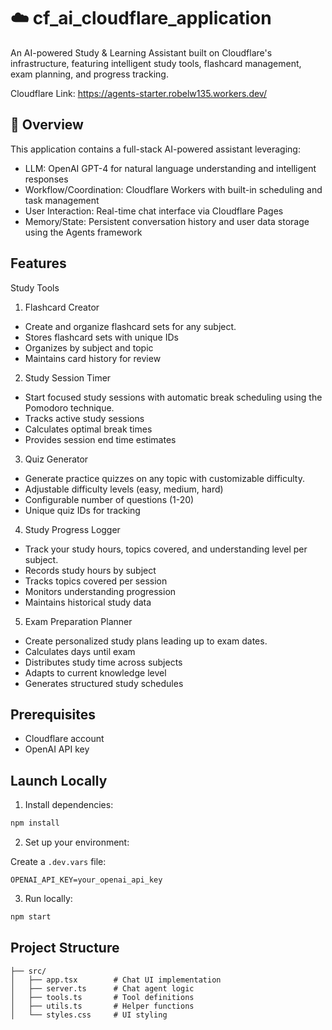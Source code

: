 # ☁️ cf_ai_cloudflare_application

An AI-powered Study & Learning Assistant built on Cloudflare's infrastructure, featuring intelligent study tools, flashcard management, exam planning, and progress tracking.

Cloudflare Link: https://agents-starter.robelw135.workers.dev/

## 🎯 Overview
This application contains a full-stack AI-powered assistant leveraging:

- LLM: OpenAI GPT-4 for natural language understanding and intelligent responses
- Workflow/Coordination: Cloudflare Workers with built-in scheduling and task management
- User Interaction: Real-time chat interface via Cloudflare Pages
- Memory/State: Persistent conversation history and user data storage using the Agents framework

## Features

Study Tools

1. Flashcard Creator
  - Create and organize flashcard sets for any subject.
  - Stores flashcard sets with unique IDs
  - Organizes by subject and topic
  - Maintains card history for review

2. Study Session Timer
  - Start focused study sessions with automatic break scheduling using the Pomodoro technique.
  - Tracks active study sessions
  - Calculates optimal break times
  - Provides session end time estimates

3. Quiz Generator
  - Generate practice quizzes on any topic with customizable difficulty.
  - Adjustable difficulty levels (easy, medium, hard)
  - Configurable number of questions (1-20)
  - Unique quiz IDs for tracking

4. Study Progress Logger
  - Track your study hours, topics covered, and understanding level per subject.
  - Records study hours by subject
  - Tracks topics covered per session
  - Monitors understanding progression
  - Maintains historical study data

5. Exam Preparation Planner
  - Create personalized study plans leading up to exam dates.
  - Calculates days until exam
  - Distributes study time across subjects
  - Adapts to current knowledge level
  - Generates structured study schedules

## Prerequisites

- Cloudflare account
- OpenAI API key

## Launch Locally

1. Install dependencies:

```bash
npm install
```

2. Set up your environment:

Create a `.dev.vars` file:

```env
OPENAI_API_KEY=your_openai_api_key
```

3. Run locally:

```bash
npm start
```

## Project Structure

```
├── src/
│   ├── app.tsx        # Chat UI implementation
│   ├── server.ts      # Chat agent logic
│   ├── tools.ts       # Tool definitions
│   ├── utils.ts       # Helper functions
│   └── styles.css     # UI styling
```


